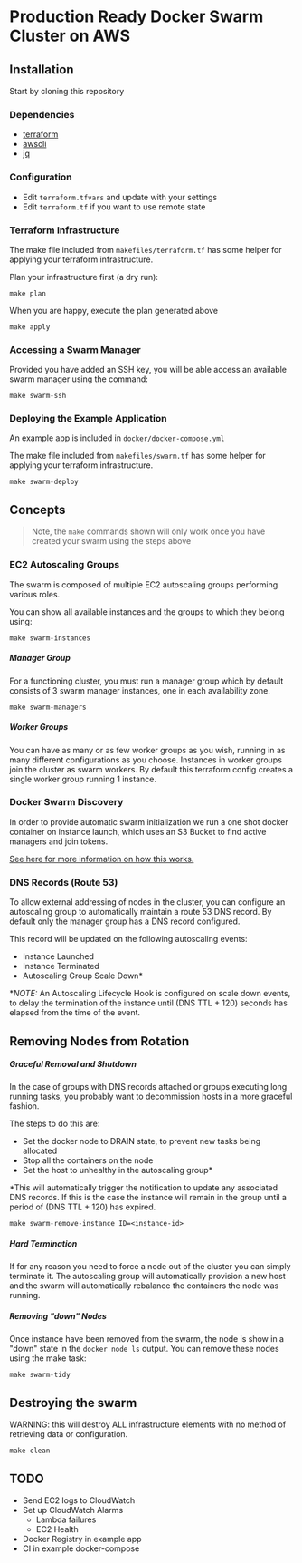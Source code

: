# Production Ready Docker Swarm Cluster on AWS

## Installation

Start by cloning this repository

### Dependencies

* [terraform](https://www.terraform.io/downloads.html)
* [awscli](http://docs.aws.amazon.com/cli/latest/userguide/installing.html)
* [jq](https://stedolan.github.io/jq/download/)

### Configuration

* Edit `terraform.tfvars` and update with your settings
* Edit `terraform.tf` if you want to use remote state

### Terraform Infrastructure

The make file included from `makefiles/terraform.tf` has some helper for applying your terraform infrastructure.

Plan your infrastructure first (a dry run):

    make plan

When you are happy, execute the plan generated above

    make apply

### Accessing a Swarm Manager

Provided you have added an SSH key, you will be able access an available swarm manager using the command:

    make swarm-ssh

### Deploying the Example Application

An example app is included in `docker/docker-compose.yml`

The make file included from `makefiles/swarm.tf` has some helper for applying your terraform infrastructure.

    make swarm-deploy

## Concepts

> Note, the `make` commands shown will only work once you have created your swarm using the steps above

### EC2 Autoscaling Groups

The swarm is composed of multiple EC2 autoscaling groups performing various roles.

You can show all available instances and the groups to which they belong using:

    make swarm-instances

##### Manager Group

For a functioning cluster, you must run a manager group which by default consists of 3 swarm manager instances, one in each availability zone.

    make swarm-managers

##### Worker Groups

You can have as many or as few worker groups as you wish, running in as many different configurations as you choose. Instances in worker groups join the cluster as swarm workers. By default this terraform config creates a single worker group running 1 instance.

### Docker Swarm Discovery

In order to provide automatic swarm initialization we run a one shot docker container on instance launch, which uses an S3 Bucket to find active managers and join tokens.

[See here for more information on how this works.](docker/aws-swarm-init)

### DNS Records (Route 53)

To allow external addressing of nodes in the cluster, you can configure an autoscaling group to automatically maintain a route 53 DNS record. By default only the manager group has a DNS record configured.

This record will be updated on the following autoscaling events:

 * Instance Launched
 * Instance Terminated
 * Autoscaling Group Scale Down&ast;

&ast;*NOTE:* An Autoscaling Lifecycle Hook is configured on scale down events, to delay the termination of the instance until (DNS TTL + 120) seconds has elapsed from the time of the event.

## Removing Nodes from Rotation

##### Graceful Removal and Shutdown
In the case of groups with DNS records attached or groups executing long running tasks, you probably want to decommission hosts in a more graceful fashion.

The steps to do this are:

 * Set the docker node to DRAIN state, to prevent new tasks being allocated
 * Stop all the containers on the node
 * Set the host to unhealthy in the autoscaling group&ast;

&ast;This will automatically trigger the notification to update any associated DNS records. If this is the case the instance will remain in the group until a period of (DNS TTL + 120) has expired.

    make swarm-remove-instance ID=<instance-id>

##### Hard Termination
If for any reason you need to force a node out of the cluster you can simply terminate it. The autoscaling group will automatically provision a new host and the swarm will automatically rebalance the containers the node was running.

##### Removing "down" Nodes

Once instance have been removed from the swarm, the node is show in a "down" state in the `docker node ls` output. You can remove these nodes using the make task:

    make swarm-tidy

## Destroying the swarm

WARNING: this will destroy ALL infrastructure elements with no method of retrieving data or configuration.

    make clean

## TODO

 * Send EC2 logs to CloudWatch
 * Set up CloudWatch Alarms
   * Lambda failures
   * EC2 Health
 * Docker Registry in example app
 * CI in example docker-compose

